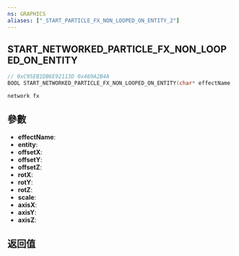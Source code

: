 ```yaml
---
ns: GRAPHICS
aliases: ["_START_PARTICLE_FX_NON_LOOPED_ON_ENTITY_2"]
---
```

## START_NETWORKED_PARTICLE_FX_NON_LOOPED_ON_ENTITY

```c
// 0xC95EB1DB6E92113D 0x469A2B4A
BOOL START_NETWORKED_PARTICLE_FX_NON_LOOPED_ON_ENTITY(char* effectName, Entity entity, float offsetX, float offsetY, float offsetZ, float rotX, float rotY, float rotZ, float scale, BOOL axisX, BOOL axisY, BOOL axisZ);
```

```
network fx  
```

## 參數
* **effectName**: 
* **entity**: 
* **offsetX**: 
* **offsetY**: 
* **offsetZ**: 
* **rotX**: 
* **rotY**: 
* **rotZ**: 
* **scale**: 
* **axisX**: 
* **axisY**: 
* **axisZ**: 

## 返回值
